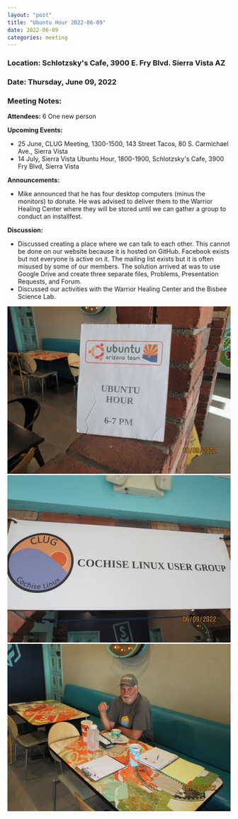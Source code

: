 ```yaml
---
layout: "post"
title: "Ubuntu Hour 2022-06-09"
date: 2022-06-09
categories: meeting
---
```


### Location: Schlotzsky's Cafe, 3900 E. Fry Blvd. Sierra Vista AZ

### Date: Thursday, June 09, 2022

### Meeting Notes:

**Attendees:** 6 One new person

**Upcoming Events:**
 * 25 June, CLUG Meeting, 1300-1500, 143 Street Tacos, 80 S. Carmichael Ave., Sierra Vista
 * 14 July, Sierra Vista Ubuntu Hour, 1800-1900, Schlotzsky's Cafe, 3900 Fry Blvd, Sierra Vista

**Announcements:**
 * Mike announced that he has four desktop computers (minus the monitors) to donate.  He was advised to deliver them to the Warrior Healing Center where they will be stored until we can gather a group to conduct an installfest.

**Discussion:**
 * Discussed creating a place where we can talk to each other.  This cannot be done on our website because it is hosted on GitHub.  Facebook exists but not everyone is active on it.  The mailing list exists but it is often misused by some of our members.  The solution arrived at was to use Google Drive and create three separate files, Problems, Presentation Requests, and Forum.
 * Discussed our activities with the Warrior Healing Center and the Bisbee Science Lab.
 
![alt text](https://raw.githubusercontent.com/CochiseLinuxUsersGroup/CochiseLinuxUsersGroup.github.io/master/images2/rsz_sv_ubuntuhour_2022-06-09_1.jpg)
![alt text](https://raw.githubusercontent.com/CochiseLinuxUsersGroup/CochiseLinuxUsersGroup.github.io/master/images2/rsz_sv_ubuntuhour_2022-06-09_2.jpg)
![alt text](https://raw.githubusercontent.com/CochiseLinuxUsersGroup/CochiseLinuxUsersGroup.github.io/master/images2/rsz_sv_ubuntuhour_2022-06-09_3.jpg)
